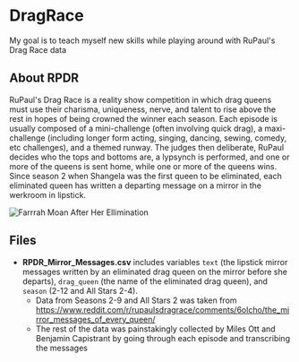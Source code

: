 # DragRace

My goal is to teach myself new skills while playing around with RuPaul's Drag Race data

## About RPDR

RuPaul's Drag Race is a reality show competition in which drag queens must use their charisma, uniqueness, nerve, and talent to rise above the rest in hopes of being crowned the winner each season. Each episode is usually composed of a mini-challenge (often involving quick drag), a maxi-challenge (including longer form acting, singing, dancing, sewing, comedy, etc challenges), and a themed runway.  The judges then deliberate, RuPaul decides who the tops and bottoms are, a lypsynch is performed, and one or more of the queens is sent home, while one or more of the queens wins.  Since season 2 when Shangela was the first queen to be eliminated, each eliminated queen has written a departing message on a mirror in the werkroom in lipstick. 

![Farrrah Moan After Her Ellimination](https://www.channelguidemag.com/wp-content/uploads/2014/05/rupauls-drag-race-season6-ep12-message.jpg)



## Files
* __RPDR_Mirror_Messages.csv__ includes variables `text` (the lipstick mirror messages written by an eliminated drag queen on the mirror before she departs), `drag_queen` (the name of the eliminated drag queen), and `season` (2-12 and All Stars 2-4). 
  - Data from Seasons 2-9 and All Stars 2 was taken from https://www.reddit.com/r/rupaulsdragrace/comments/6olcho/the_mirror_messages_of_every_queen/
  - The rest of the data was painstakingly collected by Miles Ott and Benjamin Capistrant by going through each episode and transcribing the messages

